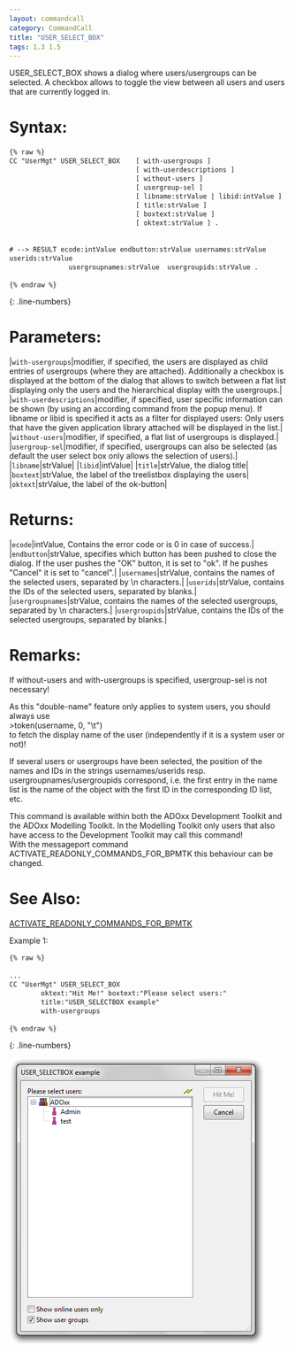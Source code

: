 ```yaml
---
layout: commandcall
category: CommandCall
title: "USER_SELECT_BOX"
tags: 1.3 1.5
---
```


USER_SELECT_BOX shows a dialog where users/usergroups can be selected. A checkbox allows to toggle the view between all users and users that are currently logged in.

# Syntax:  

```adoscript
{% raw %}
CC "UserMgt" USER_SELECT_BOX	[ with-usergroups ]
								[ with-userdescriptions ]
								[ without-users ]
								[ usergroup-sel ]
								[ libname:strValue | libid:intValue ]
								[ title:strValue ]
								[ boxtext:strValue ]
								[ oktext:strValue ] .


# --> RESULT ecode:intValue endbutton:strValue usernames:strValue userids:strValue
               usergroupnames:strValue  usergroupids:strValue .

{% endraw %}
```
{: .line-numbers}

# Parameters:  

|`with-usergroups`|modifier, if specified, the users are displayed as child entries of usergroups (where they are attached). Additionally a checkbox is displayed at the bottom of the dialog that allows to switch between a flat list displaying only the users and the hierarchical display with the usergroups.|
|`with-userdescriptions`|modifier, if specified, user specific information can be shown (by using an according command from the popup menu). If libname or libid is specified it acts as a filter for displayed users: Only users that have the given application library attached will be displayed in the list.|
|`without-users`|modifier, if specified, a flat list of usergroups is displayed.|
|`usergroup-sel`|modifier, if specified, usergroups can also be selected (as default the user select box only allows the selection of users).|
|`libname`|strValue|
|`libid`|intValue|
|`title`|strValue, the dialog title|
|`boxtext`|strValue, the label of the treelistbox displaying the users|
|`oktext`|strValue, the label of the ok-button|

# Returns:  

|`ecode`|intValue, Contains the error code or is 0 in case of success.|
|`endbutton`|strValue, specifies which button has been pushed to close the dialog. If the user pushes the "OK" button, it is set to "ok". If he pushes "Cancel" it is set to "cancel".|
|`usernames`|strValue, contains the names of the selected users, separated by \n characters.|
|`userids`|strValue, contains the IDs of the selected users, separated by blanks.|
|`usergroupnames`|strValue, contains the names of the selected usergroups, separated by \n characters.|
|`usergroupids`|strValue, contains the IDs of the selected usergroups, separated by blanks.|

# Remarks:

If without-users and with-usergroups is specified, usergroup-sel is not necessary!

As this "double-name" feature only applies to system users, you should always use  
&gt;token(username, 0, "\t")  
to fetch the display name of the user (independently if it is a system user or not)!

If several users or usergroups have been selected, the position of the names and IDs in the strings usernames/userids resp. usergroupnames/usergroupids correspond, i.e. the first entry in the name list is the name of the object with the first ID in the corresponding ID list, etc.

This command is available within both the ADOxx Development Toolkit and the ADOxx Modelling Toolkit. In the Modelling Toolkit only users that also have access to the Development Toolkit may call this command!  
With the messageport command ACTIVATE_READONLY_COMMANDS_FOR_BPMTK  this behaviour can be changed.

# See Also:  

[ACTIVATE_READONLY_COMMANDS_FOR_BPMTK](activate_readonly_commands_for_bpmtk.html "ACTIVATE_READONLY_COMMANDS_FOR_BPMTK")  


Example 1:

```adoscript
{% raw %}

...
CC "UserMgt" USER_SELECT_BOX
        oktext:"Hit Me!" boxtext:"Please select users:"
        title:"USER_SELECTBOX example"
        with-usergroups

{% endraw %}
```
{: .line-numbers}

![](/images/USER_SELECT_BOX.png)
